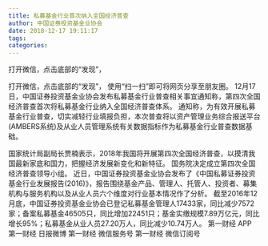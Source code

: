 ```yaml
---
title: 私募基金行业首次纳入全国经济普查
author: 中国证券投资基金业协会
date: 2018-12-17 19:11:17
tags: 
categories: 
---
```

打开微信，点击底部的“发现”，
<!-- more -->
打开微信，点击底部的“发现”，
使用“扫一扫”即可将网页分享至朋友圈。
12月17日，中国证券投资基金业协会发布私募基金行业普查相关事宜通知称，第四次全国经济普查首次将私募基金行业纳入全国经济普查体系。
通知称，为有效开展私募基金行业普查，切实减轻行业填报负担，本次普查将以资产管理业务综合报送平台(AMBERS系统)及从业人员管理系统有关数据指标作为私募基金行业普查数据基础。
 
 
 
国家统计局副局长贾楠表示，2018年我国将开展第四次全国经济普查，以摸清我国最新家底和国力，把握经济发展新变化和新特征。
国务院决定成立第四次全国经济普查领导小组。
近日，中国证券投资基金业协会发布了《中国私募证券投资基金行业发展报告(2016)》，报告围绕基金产品、管理人、托管人、投资者、募集机构与服务机构以及从业人员六个维度对行业基本情况作了分析。
截至2016年12月底，中国证券投资基金业协会已登记私募基金管理人17433家，同比减少7572家；备案私募基金46505只，同比增加22451只；基金实缴规模7.89万亿元，同比增长95%；私募基金从业人员27.20万人，同比减少10.74万人。
第一财经
APP
第一财经
日报微博
第一财经
微信服务号
第一财经
微信订阅号
